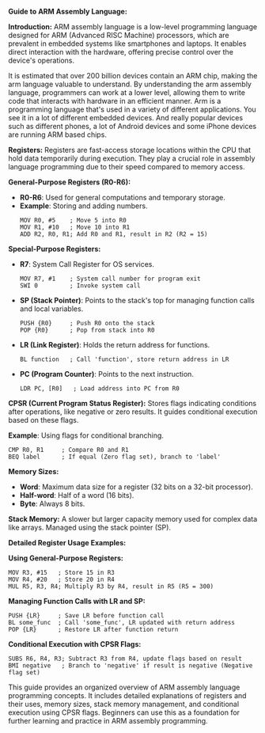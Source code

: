 **Guide to ARM Assembly Language:**

**Introduction:**
ARM assembly language is a low-level programming language designed for ARM (Advanced RISC Machine) processors, which are prevalent in embedded systems like smartphones and laptops. It enables direct interaction with the hardware, offering precise control over the device's operations.

It is estimated that over 200 billion devices contain an ARM chip, making the arm language valuable to understand. By understanding the arm assembly language, programmers can work at a lower level,
allowing them to write code that interacts with hardware in an efficient manner.
Arm is a programming language that's used in a variety of different applications. You see it in a lot of different embedded devices. And
really popular devices such as different phones, a lot of Android devices and some iPhone devices are running ARM based chips.

**Registers:**
Registers are fast-access storage locations within the CPU that hold data temporarily during execution. They play a crucial role in assembly language programming due to their speed compared to memory access.

**General-Purpose Registers (R0-R6):**
- **R0-R6**: Used for general computations and temporary storage.
- **Example**: Storing and adding numbers.
  ```assembly
  MOV R0, #5    ; Move 5 into R0
  MOV R1, #10   ; Move 10 into R1
  ADD R2, R0, R1; Add R0 and R1, result in R2 (R2 = 15)
  ```

**Special-Purpose Registers:**
- **R7**: System Call Register for OS services.
  ```assembly
  MOV R7, #1    ; System call number for program exit
  SWI 0         ; Invoke system call
  ```
- **SP (Stack Pointer)**: Points to the stack's top for managing function calls and local variables.
  ```assembly
  PUSH {R0}     ; Push R0 onto the stack
  POP {R0}      ; Pop from stack into R0
  ```
- **LR (Link Register)**: Holds the return address for functions.
  ```assembly
  BL function   ; Call 'function', store return address in LR
  ```
- **PC (Program Counter)**: Points to the next instruction.
  ```assembly
  LDR PC, [R0]   ; Load address into PC from R0
  ```

**CPSR (Current Program Status Register):**
Stores flags indicating conditions after operations, like negative or zero results. It guides conditional execution based on these flags.

**Example**: Using flags for conditional branching.
```assembly
CMP R0, R1     ; Compare R0 and R1
BEQ label      ; If equal (Zero flag set), branch to 'label'
```

**Memory Sizes:**
- **Word**: Maximum data size for a register (32 bits on a 32-bit processor).
- **Half-word**: Half of a word (16 bits).
- **Byte**: Always 8 bits.

**Stack Memory:**
A slower but larger capacity memory used for complex data like arrays. Managed using the stack pointer (SP).

**Detailed Register Usage Examples:**

**Using General-Purpose Registers:**
```assembly
MOV R3, #15   ; Store 15 in R3
MOV R4, #20   ; Store 20 in R4
MUL R5, R3, R4; Multiply R3 by R4, result in R5 (R5 = 300)
```

**Managing Function Calls with LR and SP:**
```assembly
PUSH {LR}     ; Save LR before function call
BL some_func  ; Call 'some_func', LR updated with return address
POP {LR}      ; Restore LR after function return
```

**Conditional Execution with CPSR Flags:**
```assembly
SUBS R6, R4, R3; Subtract R3 from R4, update flags based on result
BMI negative   ; Branch to 'negative' if result is negative (Negative flag set)
```

This guide provides an organized overview of ARM assembly language programming concepts. It includes detailed explanations of registers and their uses, memory sizes, stack memory management, and conditional execution using CPSR flags. Beginners can use this as a foundation for further learning and practice in ARM assembly programming.
